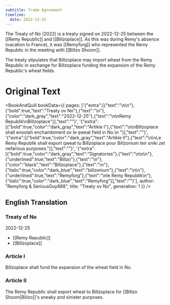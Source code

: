```yaml
---
subtitle: Trade Agreement
timeline:
  date: 2022-12-25
---
```


The Treaty of No (2022) is a treaty signed on 2022-12-25 between the [[Remy Republic]] and [[Billzoplace]]. As this was during Remy's absence (vacation to France), it was [[Remyforg]] who represented the Remy Republic in the meeting with [[Billzo Shoom]].

The treaty stipulates that Billzoplace may import wheat from the Remy Republic in exchange for Billzoplace funding the expansion of the Remy Republic's wheat fields.

# Original Text

<BookAndQuill bookData={{ pages: ['{"extra":[{"text":"\\n\\n"},{"bold":true,"text":"Treaty ov No"},{"text":"\\n"},{"color":"dark_gray","text":"2022-12-25"},{"text":"\\n\\nRemy Republik\\nBillzoplace"}],"text":""}', '{"extra":[{"bold":true,"color":"dark_gray","text":"Artikle I"},{"text":"\\n\\nBillzoplace shall enoolah enchambiment ov le qweat field in No.\\n "}],"text":""}', '{"extra":[{"bold":true,"color":"dark_gray","text":"Artikle II"},{"text":"\\n\\nLe Remy Republik shall export qweat tu Billzoplace pour Billzonium teir sniki zel nefarious purposes."}],"text":""}', '{"extra":[{"bold":true,"color":"dark_gray","text":"Signatories"},{"text":"\\n\\n\\n"},{"underlined":true,"text":"Billzo"},{"text":"\\n"},{"color":"black","text":"Billzoplace"},{"text":"\\n"},{"italic":true,"color":"dark_blue","text":"billzonium"},{"text":"\\n\\n"},{"underlined":true,"text":"Remyforg"},{"text":"\\nle Remy Republik\\n"},{"italic":true,"color":"dark_blue","text":"Remyforg"}],"text":""}'], author: "Remyforg & SeriousGuy888", title: "Treaty ov No", generation: 1 }} />

## English Translation

### Treaty of No
2022-12-25

- [[Remy Republic]]
- [[Billzoplace]]

### Article I
Billzoplace shall fund the expansion of the wheat field in No.

### Article II
The Remy Republic shall export wheat to Billzoplace for [[Billzo Shoom|Billzo]]'s sneaky and sinister purposes.